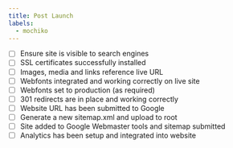```yaml
---
title: Post Launch
labels:
  - mochiko
---
```


- [ ] Ensure site is visible to search engines
- [ ] SSL certificates successfully installed
- [ ] Images, media and links reference live URL
- [ ] Webfonts integrated and working correctly on live site
- [ ] Webfonts set to production (as required)
- [ ] 301 redirects are in place and working correctly
- [ ] Website URL has been submitted to Google
- [ ] Generate a new sitemap.xml and upload to root
- [ ] Site added to Google Webmaster tools and sitemap submitted
- [ ] Analytics has been setup and integrated into website
